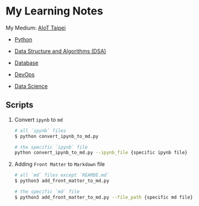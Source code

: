 # My Learning Notes

My Medium: [AIoT Taipei](https://medium.com/aiot-taipei)

- [Python](https://github.com/kaka-lin/Notes/tree/master/Python)

- [Data Structure and Algorithms (DSA)](https://github.com/kaka-lin/Notes/tree/master/DSA)

- [Database](https://github.com/kaka-lin/Notes/tree/master/DB)

- [DevOps](https://github.com/kaka-lin/Notes/tree/master/DevOps)

- [Data Science](https://github.com/kaka-lin/Notes/tree/master/Data_Science)

## Scripts

1. Convert `ipynb` to `md`

    ```bash
    # all `ipynb` files
    $ python convert_ipynb_to_md.py

    # the specific `ipynb` file
    python convert_ipynb_to_md.py --ipynb_file {specific ipynb file}
    ```

2. Adding `Front Matter` to `Markdown` file

    ```bash
    # all `md` files except `REAMDE.md`
    $ python3 add_front_matter_to_md.py

    # the specific `md` file
    $ python3 add_front_matter_to_md.py --file_path {specific md file}
    ```
